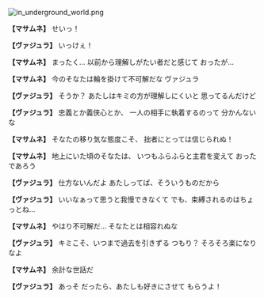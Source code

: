 
![in_underground_world.png](../images/backgrounds/in_underground_world.png)

**【マサムネ】**
せいっ！

**【ヴァジュラ】**
いっけぇ！

**【マサムネ】**
まったく…
以前から理解しがたい者だと感じて
おったが…

**【マサムネ】**
今のそなたは輪を掛けて不可解だな
ヴァジュラ

**【ヴァジュラ】**
そうか？
あたしはキミの方が理解しにくいと
思ってるんだけど

**【ヴァジュラ】**
忠義とか義侠心とか、
一人の相手に執着するのって
分かんないな

**【マサムネ】**
そなたの移り気な態度こそ、
拙者にとっては信じられぬ！

**【マサムネ】**
地上にいた頃のそなたは、
いつもふらふらと主君を変えて
おったであろう

**【ヴァジュラ】**
仕方ないんだよ
あたしってば、そういうものだから

**【ヴァジュラ】**
いいなぁって思うと我慢できなくて
でも、束縛されるのはちょっとね…

**【マサムネ】**
やはり不可解だ…
そなたとは相容れぬな

**【ヴァジュラ】**
キミこそ、いつまで過去を引きずる
つもり？
そろそろ楽になりなよ

**【マサムネ】**
余計な世話だ

**【ヴァジュラ】**
あっそ
だったら、あたしも好きにさせて
もらうよ！